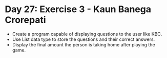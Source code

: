 # Day 27: Exercise 3 - Kaun Banega Crorepati

- Create a program capable of displaying questions to the user like KBC. 
- Use List data type to store the questions and their correct answers.
- Display the final amount the person is taking home after playing the game.
